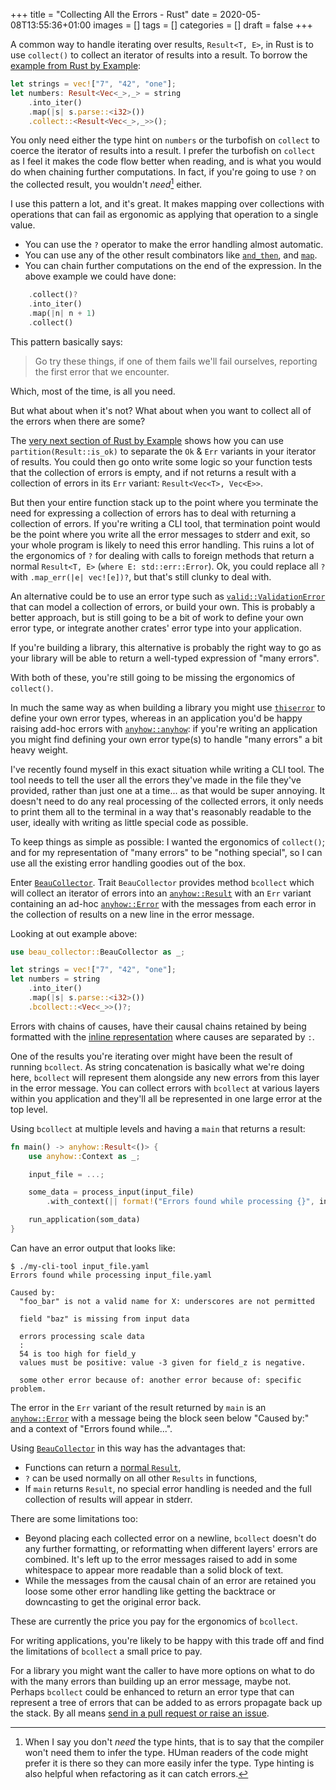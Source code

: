 +++
title = "Collecting All the Errors - Rust"
date = 2020-05-08T13:55:36+01:00
images = []
tags = []
categories = []
draft = false
+++

A common way to handle iterating over results, `Result<T, E>`, in Rust is to
use `collect()` to collect an iterator of results into a result.  To borrow the
[example from Rust by Example][collect]:

```rust
let strings = vec!["7", "42", "one"];
let numbers: Result<Vec<_>,_> = string
    .into_iter()
    .map(|s| s.parse::<i32>())
    .collect::<Result<Vec<_>,_>>();
```

You only need either the type hint on `numbers` or the turbofish on `collect`
to coerce the iterator of results into a result.  I prefer the turbofish on
`collect` as I feel it makes the code flow better when reading, and is what you
would do when chaining further computations.  In fact, if you're going to use
`?` on the collected result, you wouldn't _need_[^1] either.

I use this pattern a lot, and it's great. It makes mapping over collections
with operations that can fail as ergonomic as applying that operation to a
single value.

* You can use the `?` operator to make the error handling almost automatic.
* You can use any of the other result combinators like [`and_then`][andthen],
  and [`map`][map].
* You can chain further computations on the end of the expression.  In the
  above example we could have done:

```rust
    .collect()?
    .into_iter()
    .map(|n| n + 1)
    .collect()
```

This pattern basically says:

> Go try these things, if one of them fails we'll fail ourselves,
  reporting the first error that we encounter.

Which, most of the time, is all you need.

But what about when it's not? What about when you want to collect all of the
errors when there are some?

The [very next section of Rust by Example][partition] shows how you can use
`partition(Result::is_ok)` to separate the `Ok` & `Err` variants in your
iterator of results.  You could then go onto write some logic so your function
tests that the collection of errors is empty, and if not returns a result with
a collection of errors in its `Err` variant: `Result<Vec<T>, Vec<E>>`.

But then your entire function stack up to the point where you terminate the
need for expressing a collection of errors has to deal with returning a
collection of errors.  If you're writing a CLI tool, that termination point
would be the point where you write all the error messages to stderr and exit,
so your whole program is likely to need this error handling. This ruins a lot
of the ergonomics of `?` for dealing with calls to foreign methods that return
a normal `Result<T, E>` (`where E: std::err::Error`). Ok, you could replace all
`?` with `.map_err(|e| vec![e])?`, but that's still clunky to deal with.

An alternative could be to use an error type such as
[`valid::ValidationError`][validerror] that can model a collection of errors,
or build your own.  This is probably a better approach, but is still going to
be a bit of work to define your own error type, or integrate another crates'
error type into your application.

If you're building a library, this alternative is probably the right way to go
as your library will be able to return a well-typed expression of "many
errors".

With both of these, you're still going to be missing the ergonomics of
`collect()`.

In much the same way as when building a library you might use
[`thiserror`][thiserror] to define your own error types, whereas in an
application you'd be happy raising add-hoc errors with
[`anyhow::anyhow`][anyhow]: if you're writing an application you might find
defining your own error type(s) to handle "many errors" a bit heavy weight.

I've recently found myself in this exact situation while writing a CLI tool.
The tool needs to tell the user all the errors they've made in the file they've
provided, rather than just one at a time... as that would be super annoying.
It doesn't need to do any real processing of the collected errors, it only
needs to print them all to the terminal in a way that's reasonably readable to
the user, ideally with writing as little special code as possible.

To keep things as simple as possible: I wanted the ergonomics of `collect()`;
and for my representation of "many errors" to be "nothing special", so I can
use all the existing error handling goodies out of the box.

Enter [`BeauCollector`][beau].  Trait `BeauCollector` provides method
`bcollect` which will collect an iterator of errors into an
[`anyhow::Result`][anyhowres] with an `Err` variant containing an ad-hoc
[`anyhow::Error`][anyhowerr] with the messages from each error in the
collection of results on a new line in the error message.

Looking at out example above:

```rust
use beau_collector::BeauCollector as _;

let strings = vec!["7", "42", "one"];
let numbers = string
    .into_iter()
    .map(|s| s.parse::<i32>())
    .bcollect::<Vec<_>>()?;
```

Errors with chains of causes, have their causal chains retained by being
formatted with the [inline representation][inline] where causes are separated
by `:`.

One of the results you're iterating over might have been the result of running
`bcollect`.  As string concatenation is basically what we're doing here,
`bcollect` will represent them alongside any new errors from this layer in the
error message.  You can collect errors with `bcollect` at various layers within
you application and they'll all be represented in one large error at the top
level.

Using `bcollect` at multiple levels and having a `main` that returns a result:

```rust
fn main() -> anyhow::Result<()> {
    use anyhow::Context as _;

    input_file = ...;

    some_data = process_input(input_file)
        .with_context(|| format!("Errors found while processing {}", input_file))?;

    run_application(som_data)
}
```

Can have an error output that looks like:

```
$ ./my-cli-tool input_file.yaml
Errors found while processing input_file.yaml

Caused by:
  "foo_bar" is not a valid name for X: underscores are not permitted

  field "baz" is missing from input data

  errors processing scale data
  :
  54 is too high for field_y
  values must be positive: value -3 given for field_z is negative.

  some other error because of: another error because of: specific problem.
```

The error in the `Err` variant of the result returned by `main` is an
[`anyhow::Error`][anyhowerr] with a message being the block seen below "Caused
by:" and a context of "Errors found while...".

Using [`BeauCollector`][beau] in this way has the advantages that:

* Functions can return a [normal `Result`][anyhowres],
* `?` can be used normally on all other `Results` in functions,
* If `main` returns `Result`, no special error handling is needed and the full
  collection of results will appear in stderr.

There are some limitations too:

* Beyond placing each collected error on a newline, `bcollect` doesn't do any
  further formatting, or reformatting when different layers' errors are
  combined.  It's left up to the error messages raised to add in some
  whitespace to appear more readable than a solid block of text.
* While the messages from the causal chain of an error are retained you loose
  some other error handling like getting the backtrace or downcasting to get
  the original error back.

These are currently the price you pay for the ergonomics of `bcollect`.

For writing applications, you're likely to be happy with this trade off and
find the limitations of `bcollect` a small price to pay.

For a library you might want the caller to have more options on what to do with
the many errors than building up an error message, maybe not.  Perhaps
`bcollect` could be enhanced to return an error type that can represent a tree
of errors that can be added to as errors propagate back up the stack.  By all
means [send in a pull request or raise an issue][github].

[inline]: https://docs.rs/anyhow/1.0.28/anyhow/struct.Error.html#display-representations
[github]: https://github.com/tarquin-the-brave/beau-collector/
[anyhowerr]: https://docs.rs/anyhow/1.0.28/anyhow/struct.Error.html
[anyhowres]: https://docs.rs/anyhow/1.0.28/anyhow/type.Result.html
[beau]: https://docs.rs/beau_collector/0.2.1/beau_collector/index.html
[thiserror]: https://docs.rs/thiserror/1.0.16/thiserror/
[anyhow]: https://docs.rs/anyhow/1.0.28/anyhow/macro.anyhow.html
[validerror]: https://docs.rs/valid/0.3.0/valid/struct.ValidationError.html
[partition]: https://github.com/rust-lang/rust-by-example/blob/master/src/error/iter_result.md#collect-all-valid-values-and-failures-with-partition
[map]: https://doc.rust-lang.org/std/result/enum.Result.html#method.map
[andthen]: https://doc.rust-lang.org/std/result/enum.Result.html#method.and_then
[collect]: https://doc.rust-lang.org/stable/rust-by-example/error/iter_result.html#fail-the-entire-operation-with-collect

[^1]: When I say you don't _need_ the type hints, that is to say that the
      compiler won't need them to infer the type.  HUman readers of the code
      might prefer it is there so they can more easily infer the type.  Type
      hinting is also helpful when refactoring as it can catch errors.
